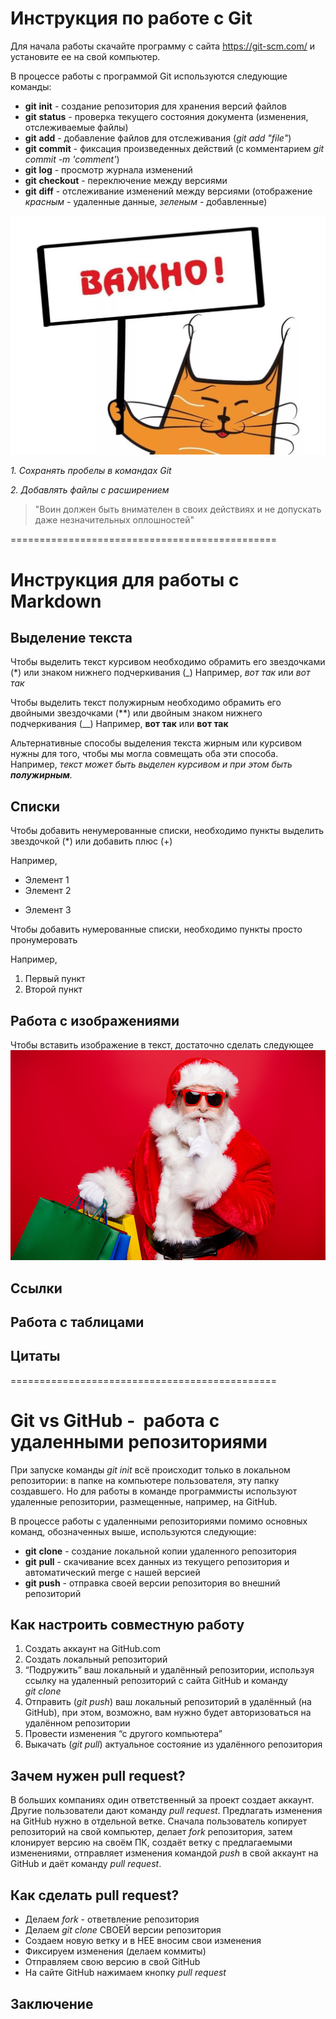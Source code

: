 # Инструкция по работе с Git

Для начала работы скачайте программу с сайта https://git-scm.com/ и установите ее на свой компьютер.

В процессе работы с программой Git используются следующие команды:

- **git** **init** - создание репозитория для хранения версий файлов
- **git** **status** - проверка текущего состояния документа (изменения, отслеживаемые файлы)
- **git** **add** - добавление файлов для отслеживания (_git add "file"_)
- **git** **commit** - фиксация произведенных действий (с комментарием _git commit -m 'comment'_)
- **git** **log** - просмотр журнала изменений
- **git** **checkout** - переключение между версиями
- **git** **diff** - отслеживание изменений между версиями (отображение _красным_ - удаленные данные, _зеленым_ - добавленные)

![Very important](i-1-1170x888.jpeg)

_1. Сохранять пробелы в командах Git_

_2. Добавлять файлы с расширением_

> "Воин должен быть внимателен в своих действиях
> и не допускать даже незначительных оплошностей"

==============================================

# Инструкция для работы с Markdown

## Выделение текста

Чтобы выделить текст курсивом необходимо обрамить его звездочками (*) или знаком нижнего подчеркивания (_) Например, *вот так* или _вот так_

Чтобы выделить текст полужирным необходимо обрамить его двойными звездочками (**) или двойным знаком нижнего подчеркивания (__) Например, **вот так** или **вот так**

Альтернативные способы выделения текста жирным или курсивом нужны для того, чтобы мы могла совмещать оба эти способа. Например, _текст может быть выделен курсивом и при этом быть **полужирным**._

## Списки

Чтобы добавить ненумерованные списки, необходимо пункты выделить звездочкой (*) или добавить плюс (+)

Например,

- Элемент 1
- Элемент 2

* Элемент 3

Чтобы добавить нумерованные списки, необходимо пункты просто пронумеровать

Например,

1. Первый пункт
2. Второй пункт


## Работа с изображениями

Чтобы вставить изображение в текст, достаточно сделать следующее
![ Merry Xmas!](NY.jpeg)

## Ссылки

## Работа с таблицами

## Цитаты

==============================================

# Git vs GitHub -  работа с удаленными репозиториями

При запуске команды *git* *init* всё происходит только в локальном репозитории: в папке на компьютере пользователя, эту папку создавшего. Но для работы в команде программисты используют удаленные репозитории, размещенные, например, на GitHub.

В процессе работы с удаленными репозиториями помимо основных команд, обозначенных выше, используются следующие:

- **git** **clone** - создание локальной копии удаленного репозитория
- **git** **pull** - скачивание всех данных из текущего репозитория и автоматический merge с нашей версией
- **git** **push** - отправка своей версии репозитория во
внешний репозиторий 


## Как настроить совместную работу

1. Создать аккаунт на GitHub.com
2. Создать локальный репозиторий
3. “Подружить” ваш локальный и удалённый репозитории, используя ссылку на удаленный репозиторий с сайта GitHub и команду *git* *clone*
4. Отправить (*git* *push*) ваш локальный репозиторий в удалённый (на GitHub), при этом, возможно, вам нужно будет авторизоваться на удалённом репозитории
5. Провести изменения “с другого компьютера”
6. Выкачать (*git* *pull*) актуальное состояние из удалённого репозитория

## Зачем нужен pull request?

В больших компаниях один ответственный за проект создает аккаунт. Другие пользователи дают команду *pull request*. Предлагать изменения на GitHub нужно в отдельной ветке. Сначала пользователь копирует репозиторий на свой компьютер, делает *fork* репозитория, затем клонирует версию на своём ПК, создаёт ветку с предлагаемыми изменениями, отправляет изменения командой *push* в свой аккаунт на GitHub и даёт команду *pull request*. 

## Как сделать pull request?

- Делаем  *fork* - ответвление репозитория
- Делаем *git clone* СВОЕЙ версии репозитория
- Создаем новую ветку и в НЕЕ вносим свои изменения
- Фиксируем изменения (делаем коммиты)
- Отправляем свою версию в свой GitHub
- На сайте GitHub нажимаем кнопку *pull request*

## Заключение 

